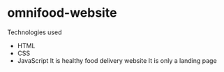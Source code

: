 # omnifood-website
Technologies used
- HTML
-  CSS
- JavaScript
It is healthy food delivery website
It is only a landing page
